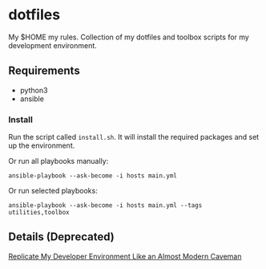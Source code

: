 # dotfiles

My $HOME my rules.
Collection of my dotfiles and toolbox scripts for my development environment.

## Requirements

- python3
- ansible

### Install

Run the script called `install.sh`. It will install the required packages and set up the environment.

Or run all playbooks manually:

```shell
ansible-playbook --ask-become -i hosts main.yml
```

Or run selected playbooks:

```shell
ansible-playbook --ask-become -i hosts main.yml --tags utilities,toolbox
```

## Details (Deprecated)

[Replicate My Developer Environment Like an Almost Modern Caveman](https://zsolthorvath.xyz/posts/replicate-my-developer-environment-like-an-almost-modern-caveman/)
